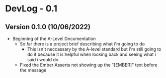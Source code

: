 # DevLog - 0.1

## Version 0.1.0 (10/06/2022)
- Beginning of the A-Level Documentation
    - So far there is a project brief describing what i'm going to do
        - This isn't neccassary by the A-level standard but i'm still going to do it because it is helpful when looking back and seeing what i said i would do
    - Fixed the Ember Asserts not showing up the "[EMBER]" text before the message